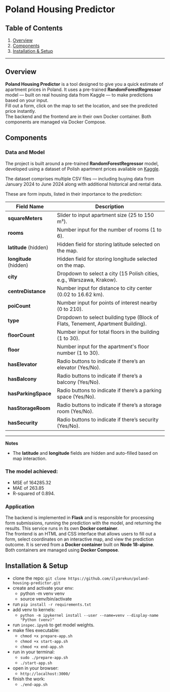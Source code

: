 # Poland Housing Predictor


## Table of Contents
1. [Overview](#overview)
2. [Components](#components)
3. [Installation & Setup](#installation--setup)

---

## Overview

**Poland Housing Predictor** is a tool designed to give you a quick estimate of apartment prices in Poland. It uses a pre-trained **RandomForestRegressor** model — built on real housing data from Kaggle — to make predictions based on your input.  
Fill out a form, click on the map to set the location, and see the predicted price instantly.  
The backend and the frontend are in their own Docker container. Both components are managed via Docker Compose.

## Components
### Data and Model
The project is built around a pre-trained **RandomForestRegressor** model, developed using a dataset of Polish apartment prices available on [Kaggle](https://www.kaggle.com/datasets/krzysztofjamroz/apartment-prices-in-poland/data). 

The dataset comprises multiple CSV files — including buying data from January 2024 to June 2024 along with additional historical and rental data. 

These are form inputs, listed in their importance to the prediction:


| **Field Name**          | **Description**                                                                 |
|-------------------------|---------------------------------------------------------------------------------|
| **squareMeters**        | Slider to input apartment size (25 to 150 m²).                                  |
| **rooms**               | Number input for the number of rooms (1 to 6).                                  |
| **latitude** (hidden)   | Hidden field for storing latitude selected on the map.                          |
| **longitude** (hidden)  | Hidden field for storing longitude selected on the map.                         |
| **city**                | Dropdown to select a city (15 Polish cities, e.g., Warszawa, Krakow).            |
| **centreDistance**      | Number input for distance to city center (0.02 to 16.62 km).                    |
| **poiCount**            | Number input for points of interest nearby (0 to 210).                          |
| **type**                | Dropdown to select building type (Block of Flats, Tenement, Apartment Building).|
| **floorCount**          | Number input for total floors in the building (1 to 30).                        |
| **floor**               | Number input for the apartment's floor number (1 to 30).                        |
| **hasElevator**         | Radio buttons to indicate if there’s an elevator (Yes/No).                      |
| **hasBalcony**          | Radio buttons to indicate if there’s a balcony (Yes/No).                        |
| **hasParkingSpace**     | Radio buttons to indicate if there’s a parking space (Yes/No).                  |
| **hasStorageRoom**      | Radio buttons to indicate if there’s a storage room (Yes/No).                   |
| **hasSecurity**         | Radio buttons to indicate if there’s security (Yes/No).                         |


---

 **Notes**
- The **latitude** and **longitude** fields are hidden and auto-filled based on map interaction.


### The model achieved:  
 - MSE of 164285.32
 - MAE of 263.85
 - R-squared of 0.894.

### Application

The backend is implemented in **Flask** and is responsible for processing form submissions, running the prediction with the model, and returning the results. This service runs in its own **Docker container**.  
The frontend is an HTML and CSS interface that allows users to fill out a form, select coordinates on an interactive map, and view the prediction outcome. It is served from a **Docker container** built on **Node 18-alpine**.  
Both containers are managed using **Docker Compose**.

## Installation & Setup
- clone the repo: `git clone https://github.com/ilyarekun/poland-housing-predictor.git`
- create and activate your env:
    - python -m venv venv
    - source venv/bin/activate
- run `pip install -r requirements.txt`
- add venv to kernels:
    - `python -m ipykernel install --user --name=venv --display-name "Python (venv)"`
- run `inspec.ipynb` to get model weights.
- make files executable:
    - `chmod +x prepare-app.sh`
    - `chmod +x start-app.sh`
    - `chmod +x end-app.sh`
- run in your terminal:
    - `sudo ./prepare-app.sh`
    - `./start-app.sh`
- open in your browser:
    - `http://localhost:3000/`
- finish the work:
    - `./end-app.sh`


